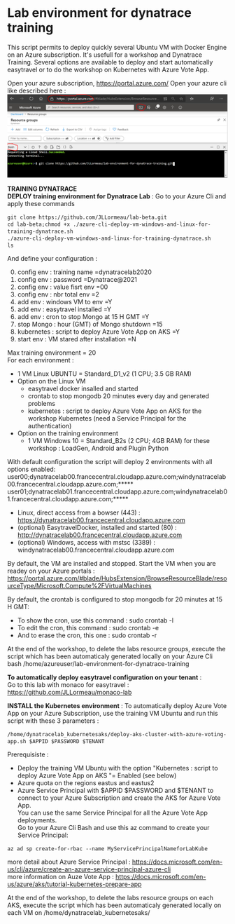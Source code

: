 # Lab environment for dynatrace training
This script permits to deploy quickly several Ubuntu VM with Docker Engine on an Azure subscription. It's usefull for a workshop and Dynatrace Training. Several options are available to deploy and start automatically easytravel or to do the workshop on Kubernetes with Azure Vote App. 

Open your azure subscription, https://portal.azure.com/ 
Open your azure cli like described here :  
![cli-azure](cli-azure.png)



**TRAINING DYNATRACE**  
**DEPLOY training environment for Dynatrace Lab** : Go to your Azure Cli and apply these commands
   
    git clone https://github.com/JLLormeau/lab-beta.git
    cd lab-beta;chmod +x ./azure-cli-deploy-vm-windows-and-linux-for-training-dynatrace.sh
    ./azure-cli-deploy-vm-windows-and-linux-for-training-dynatrace.sh
    ls
      
And define your configuration :

0. config env : training name =dynatracelab2020
1. config env : password =Dynatrace@2021
2. config env : value fisrt env =00
3. config env : nbr total env =2
4. add env : windows VM to env =Y
5. add env : easytravel installed =Y
6. add env : cron to stop Mongo at 15 H GMT =Y
7. stop Mongo : hour (GMT) of Mongo shutdown =15
8. kubernetes : script to deploy Azure Vote App on AKS =Y
9. start env : VM stared after installation =N

Max training environment = 20  
For each environment : 
   - 1 VM Linux UBUNTU = Standard_D1_v2 (1 CPU; 3.5 GB RAM)  
   - Option on the Linux VM 
      * easytravel docker insalled and started  
      * crontab to stop mongodb 20 minutes every day and generated problems  
      * kubernetes : script to deploy Azure Vote App on AKS for the workshop Kubernetes (need a Service Principal for the authentication)   
   - Option on the training environment
      * 1 VM Windows 10 = Standard_B2s (2 CPU; 4GB RAM) for these workshop : LoadGen, Android and Plugin Python 

With default configuration the script will deploy 2 environments with all options enabled:  
user00;dynatracelab00.francecentral.cloudapp.azure.com;windynatracelab00.francecentral.cloudapp.azure.com;*****  
user01;dynatracelab01.francecentral.cloudapp.azure.com;windynatracelab01.francecentral.cloudapp.azure.com;*****  

- Linux,  direct access from a bowser (443)       : https://dynatracelab00.francecentral.cloudapp.azure.com  
- (optional) EasytravelDocker,  installed and started  (80)  : http://dynatracelab00.francecentral.cloudapp.azure.com  
- (optional) Windows,  access with mstsc (3389)   : windynatracelab00.francecentral.cloudapp.azure.com  

By default, the VM are installed and stopped.  Start the VM when you are readey on your Azure portals :
https://portal.azure.com/#blade/HubsExtension/BrowseResourceBlade/resourceType/Microsoft.Compute%2FVirtualMachines

By default, the crontab is configured to stop mongodb for 20 minutes at 15 H GMT:  
 - To show the cron, use this command :   sudo crontab -l  
 - To edit the cron, this command :       sudo crontab -e  
 - And to erase the cron, this one :      sudo crontab -r  

At the end of the workshop, to delete the labs resource groups, execute the script which has been automaticaly generated locally on your Azure Cli bash /home/azureuser/lab-environment-for-dynatrace-training


**To automatically deploy easytravel configuration on your tenant** :   
Go to this lab with monaco for easytravel : https://github.com/JLLormeau/monaco-lab

**INSTALL the Kubernetes environment**  : 
To automatically deploy Azure Vote App on your Azure Subscription, use the training VM Ubuntu and run this script with these 3 parameters :  

    /home/dynatracelab_kubernetesaks/deploy-aks-cluster-with-azure-voting-app.sh $APPID $PASSWORD $TENANT

Prerequisiste : 
   - Deploy the training VM Ubuntu with the option "Kubernetes : script to deploy Azure Vote App on AKS "= Enabled (see below) 
   - Azure quota on the regions eastus and eastus2  
   - Azure Service Principal with $APPID $PASSWORD and $TENANT to connect to your Azure Subscription and create the AKS for Azure Vote App.    
You can use the same Service Principal for all the Azure Vote App deployments.  
Go to your Azure Cli Bash and use this az command to create your Service Principal:   

    az ad sp create-for-rbac --name MyServicePrincipalNameforLabKube

more detail about Azure Service Principal : https://docs.microsoft.com/en-us/cli/azure/create-an-azure-service-principal-azure-cli  
more information on Auze Vote App : https://docs.microsoft.com/en-us/azure/aks/tutorial-kubernetes-prepare-app  

At the end of the workshop, to delete the labs resource groups on each AKS, execute the script which has been automaticaly generated locally on each VM on /home/dynatracelab_kubernetesaks/  
